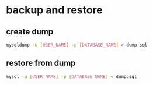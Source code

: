 # backup and restore

## create dump

```sh
mysqldump -u [USER_NAME] -p [DATABASE_NAME] > dump.sql
```

## restore from dump

```sh
mysql -u [USER_NAME] -p [DATABASE_NAME] < dump.sql
```
